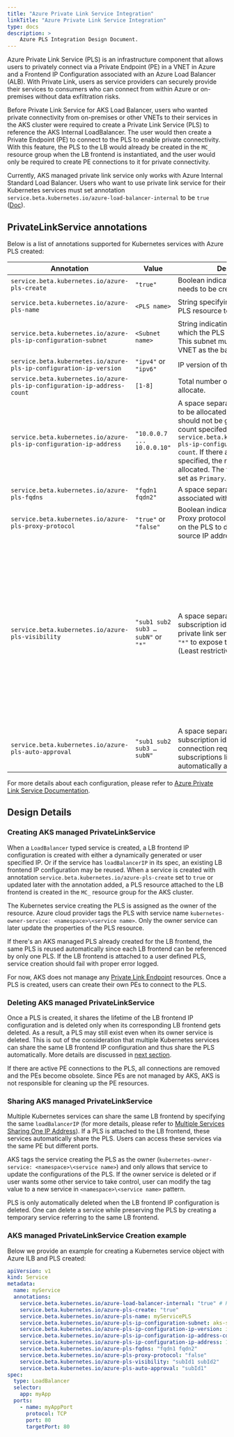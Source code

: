 ```yaml
---
title: "Azure Private Link Service Integration"
linkTitle: "Azure Private Link Service Integration"
type: docs
description: >
    Azure PLS Integration Design Document.
---
```


Azure Private Link Service (PLS) is an infrastructure component that allows users to privately connect via a Private Endpoint (PE) in a VNET in Azure and a Frontend IP Configuration associated with an Azure Load Balancer (ALB).  With Private Link, users as service providers can securely provide their services to consumers who can connect from within Azure or on-premises without data exfiltration risks. 

Before Private Link Service for AKS Load Balancer, users who wanted private connectivity from on-premises or other VNETs to their services in the AKS cluster were required to create a Private Link Service (PLS) to reference the AKS Internal LoadBalancer. The user would then create a Private Endpoint (PE) to connect to the PLS to enable private connectivity. With this feature, the PLS to the LB would already be created in the `MC_` resource group when the LB frontend is instantiated, and the user would only be required to create PE connections to it for private connectivity. 

Currently, AKS managed private link service only works with Azure Internal Standard Load Balancer. Users who want to use private link service for their Kubernetes services must set annotation `service.beta.kubernetes.io/azure-load-balancer-internal` to be `true` ([Doc](../../../loadbalancer)).

## PrivateLinkService annotations

Below is a list of annotations supported for Kubernetes services with Azure PLS created:

| Annotation | Value | Description | Required | Default |
| ------------------------------------------------------------------------ | ---------------------------------- | ------------------------------------------------------------ |------|------|
| `service.beta.kubernetes.io/azure-pls-create`                            | `"true"`                           | Boolean indicating whether a PLS needs to be created. | Required | |
| `service.beta.kubernetes.io/azure-pls-name`                              | `<PLS name>`                       | String specifying the name of the PLS resource to be created. | Optional | `"pls-<LB frontend config id>"` |
| `service.beta.kubernetes.io/azure-pls-ip-configuration-subnet`           |`<Subnet name>`                     | String indicating the subnet to which the PLS will be deployed.  This subnet must exist in the same VNET as the backend pool. | Required | |
| `service.beta.kubernetes.io/azure-pls-ip-configuration-ip-version`       | `"ipv4"` or `"ipv6"`               | IP version of the private IP address. | Optional | `"ipv4"` |
| `service.beta.kubernetes.io/azure-pls-ip-configuration-ip-address-count` | `[1-8]`                            | Total number of private NAT IPs to allocate. | Optional | 1 |
| `service.beta.kubernetes.io/azure-pls-ip-configuration-ip-address`       | `"10.0.0.7 ... 10.0.0.10"`         | A space separated list of static IPs to be allocated. Total number of IPs should not be greater than the ip count specifed in `service.beta.kubernetes.io/azure-pls-ip-configuration-ip-address-count`. If there are fewer IPs specified, the rest are dynamically allocated. The first IP in the list is set as `Primary`. |  Optional | All IPs are dynamically allocated. |
| `service.beta.kubernetes.io/azure-pls-fqdns`                             | `"fqdn1 fqdn2"`                    | A space separated list of fqdns associated with the PLS. | Optional | `[]` |
| `service.beta.kubernetes.io/azure-pls-proxy-protocol`                    | `"true"` or `"false"`              | Boolean indicatin whether the TCP Proxy protocol needs to be enabled on the PLS to determine true source IP address. | Optional | `false` |
| `service.beta.kubernetes.io/azure-pls-visibility`                        | `"sub1 sub2 sub3 … subN"` or `"*"` | A space separated list of Azure subscription ids for which the private link service is visible. Use `"*"` to expose the PLS to all subs (Least restrictive). | Optional | Empty list `[]` indicating role-based access control only: This private link service will only be available to individuals with role-based access control permissions within your directory. (Most restrictive) |
| `service.beta.kubernetes.io/azure-pls-auto-approval`                     | `"sub1 sub2 sub3 … subN"`          | A space separated list of Azure subscription ids. This allows PE connection requests from the subscriptions listed to the PLS to be automatically approved. |  Optional | `[]` |

For more details about each configuration, please refer to [Azure Private Link Service Documentation](https://docs.microsoft.com/en-us/cli/azure/network/private-link-service?view=azure-cli-latest#az-network-private-link-service-create).


## Design Details

### Creating AKS managed PrivateLinkService

When a `LoadBalancer` typed service is created, a LB frontend IP configuration is created with either a dynamically generated or user specified IP. Or if the service has `loadBalancerIP` in its spec, an existing LB frontend IP configuration may be reused. When a service is created with annotation `service.beta.kubernetes.io/azure-pls-create` set to `true` or updated later with the annotation added, a PLS resource attached to the LB frontend is created in the `MC_` resource group for the AKS cluster. 

The Kubernetes service creating the PLS is assigned as the owner of the resource. Azure cloud provider tags the PLS with service name `kubernetes-owner-service: <namespace>\<service name>`. Only the owner service can later update the properties of the PLS resource.

If there's an AKS managed PLS already created for the LB frontend, the same PLS is reused automatically since each LB frontend can be referenced by only one PLS. If the LB frontend is attached to a user defined PLS, service creation should fail with proper error logged. 

For now, AKS does not manage any [Private Link Endpoint](https://docs.microsoft.com/en-us/azure/private-link/private-endpoint-overview) resources. Once a PLS is created, users can create their own PEs to connect to the PLS. 

### Deleting AKS managed PrivateLinkService

Once a PLS is created, it shares the lifetime of the LB frontend IP configuration and is deleted only when its corresponding LB frontend gets deleted. As a result, a PLS may still exist even when its owner service is deleted. This is out of the consideration that multiple Kubernetes services can share the same LB frontend IP configuration and thus share the PLS automatically. More details are discussed in [next section](#sharing-aks-managed-privatelinkservice).

If there are active PE connections to the PLS, all connections are removed and the PEs become obsolete. Since PEs are not managed by AKS, AKS is not responsible for cleaning up the PE resources.

### Sharing AKS managed PrivateLinkService

Multiple Kubernetes services can share the same LB frontend by specifying the same `loadBalancerIP` (for more details, please refer to [Multiple Services Sharing One IP Address](../../../shared-ip)). If a PLS is attached to the LB frontend, these services automatically share the PLS. Users can access these services via the same PE but different ports. 

AKS tags the service creating the PLS as the owner (`kubernetes-owner-service: <namespace>\<service name>`) and only allows that service to update the configurations of the PLS. If the owner service is deleted or if user wants some other service to take control, user can modify the tag value to a new service in `<namespace>\<service name>` pattern.

PLS is only automatically deleted when the LB frontend IP configuration is deleted. One can delete a service while preserving the PLS by creating a temporary service referring to the same LB frontend. 

### AKS managed PrivateLinkService Creation example

Below we provide an example for creating a Kubernetes service object with Azure ILB and PLS created:

```yaml
apiVersion: v1
kind: Service
metadata:
  name: myService
  annotations:
    service.beta.kubernetes.io/azure-load-balancer-internal: "true" # Right now PLS must be used with internal LB
    service.beta.kubernetes.io/azure-pls-create: "true"
    service.beta.kubernetes.io/azure-pls-name: myServicePLS
    service.beta.kubernetes.io/azure-pls-ip-configuration-subnet: aks-subnet
    service.beta.kubernetes.io/azure-pls-ip-configuration-ip-version: ipv4
    service.beta.kubernetes.io/azure-pls-ip-configuration-ip-address-count: 1
    service.beta.kubernetes.io/azure-pls-ip-configuration-ip-address: 10.240.0.9 # Must be available in aks-subnet
    service.beta.kubernetes.io/azure-pls-fqdns: "fqdn1 fqdn2"
    service.beta.kubernetes.io/azure-pls-proxy-protocol: "false"
    service.beta.kubernetes.io/azure-pls-visibility: "subId1 subId2"
    service.beta.kubernetes.io/azure-pls-auto-approval: "subId1"
spec:
  type: LoadBalancer
  selector:
    app: myApp
  ports:
    - name: myAppPort
      protocol: TCP
      port: 80
      targetPort: 80
```
